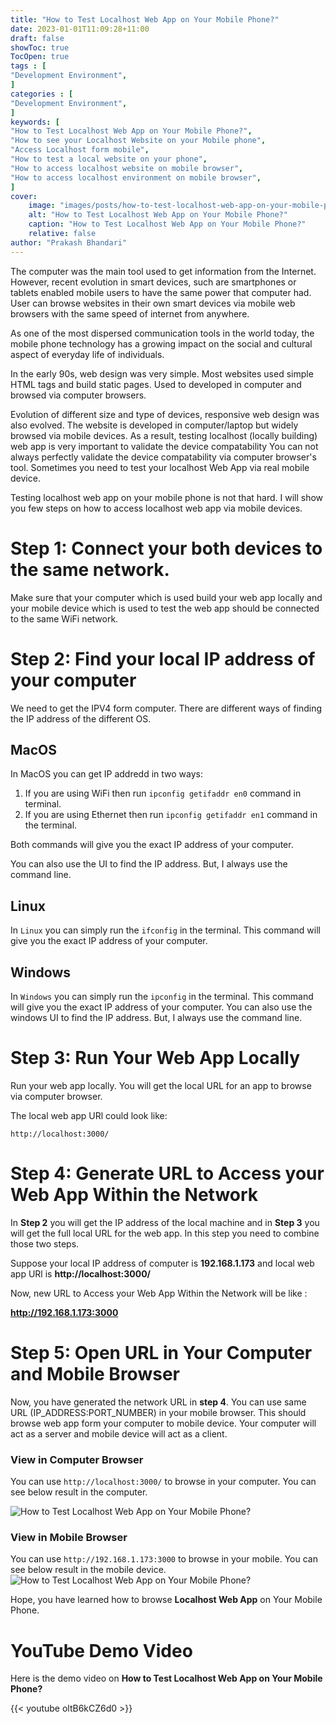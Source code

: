 ```yaml
---
title: "How to Test Localhost Web App on Your Mobile Phone?"
date: 2023-01-01T11:09:28+11:00
draft: false
showToc: true
TocOpen: true
tags : [
"Development Environment",
]
categories : [
"Development Environment",
]
keywords: [
"How to Test Localhost Web App on Your Mobile Phone?",
"How to see your Localhost Website on your Mobile phone",
"Access Localhost form mobile",
"How to test a local website on your phone",
"How to access localhost website on mobile browser",
"How to access localhost environment on mobile browser",
]
cover:
    image: "images/posts/how-to-test-localhost-web-app-on-your-mobile-phone/how-to-test-localhost-web-app-on-your-mobile-phone.png"
    alt: "How to Test Localhost Web App on Your Mobile Phone?"
    caption: "How to Test Localhost Web App on Your Mobile Phone?"
    relative: false
author: "Prakash Bhandari"
---
```


The computer was the main tool used to get information from the Internet. However, recent
evolution in smart devices, such are smartphones or tablets enabled mobile users to have the same power that computer had.
User can browse websites in their own smart devices via mobile web browsers with the same speed of internet from anywhere.

As one of the most dispersed communication tools in the world today, the mobile phone
technology has a growing impact on the social and cultural aspect of everyday life of
individuals.

In the early 90s, web design was very simple. Most websites used simple HTML tags and build static pages. 
Used to developed in computer and browsed via computer browsers.

Evolution of different size and type of devices, responsive web design was also evolved. The website is developed in computer/laptop 
but widely browsed via mobile devices. As a result, testing localhost (locally building) web app is very important to validate the device compatability
You can not always perfectly validate the device compatability via computer browser's tool. Sometimes you need to test your localhost Web App via real mobile device.

Testing localhost web app on your mobile phone is not that hard. I will show you few steps on how to access
localhost web app via mobile devices.

# Step 1: Connect your both devices to the same network.

 Make sure that your computer which is used build your web app locally and your mobile device which is used to test the web app should be connected to the same WiFi network.

# Step 2: Find your local IP address of your computer
We need to get the IPV4 form computer. There are different ways of finding the IP address of the different OS.
## MacOS
In MacOS you can get IP addredd in two ways:

1. If you are using WiFi then run `ipconfig getifaddr en0` command in terminal.
2. If you are using Ethernet then run `ipconfig getifaddr en1` command in the terminal.

Both commands will give you the exact IP address of your computer.

You can also use the  UI to find the IP address. But, I always use the command line.

## Linux
In `Linux` you can simply run the  `ifconfig` in the terminal. This command will give you the exact IP address of your computer.
## Windows

In `Windows` you can simply run the  `ipconfig` in the terminal. This command will give you the exact IP address of your computer.
You can also use the windows UI to find the IP address. But, I always use the command line.

# Step 3: Run Your Web App Locally

Run your web app locally. You will get the local URL for an app to browse via computer browser.

The local web app URl could look like:

`http://localhost:3000/`

# Step 4: Generate URL to Access your Web App Within the Network

In **Step 2** you will get the IP address of the local machine and in **Step 3** you will get the full local URL for the web app.
In this step you need to combine those two steps.

Suppose your local IP address of computer is **192.168.1.173** and local web app URl is  **http://localhost:3000/**

Now, new URL to Access your Web App Within the Network will be like :

**http://192.168.1.173:3000**

# Step 5: Open URL in Your Computer and Mobile Browser

Now, you have generated the network URL in **step 4**. You can use same URL (IP_ADDRESS:PORT_NUMBER) in your mobile browser.
This should browse web app form your computer to mobile device.
Your computer will act as a server and mobile device will act as a client.
### View in Computer Browser
You can use `http://localhost:3000/` to browse in your computer. You can see below result in the computer.

![How to Test Localhost Web App on Your Mobile Phone?](/images/posts/how-to-test-localhost-web-app-on-your-mobile-phone/computer-output.png#center)
### View in Mobile Browser
You can use `http://192.168.1.173:3000` to browse in your mobile. You can see below result in the mobile device.
![How to Test Localhost Web App on Your Mobile Phone?](/images/posts/how-to-test-localhost-web-app-on-your-mobile-phone/phone-output.jpg#center)


Hope, you have learned how to browse **Localhost Web App** on Your Mobile Phone.


# YouTube Demo Video
Here is the demo video  on **How to Test Localhost Web App on Your Mobile Phone?**

{{< youtube oltB6kCZ6d0 >}}
